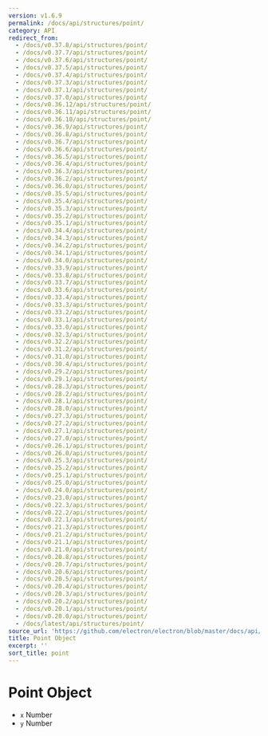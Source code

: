 ```yaml
---
version: v1.6.9
permalink: /docs/api/structures/point/
category: API
redirect_from:
  - /docs/v0.37.8/api/structures/point/
  - /docs/v0.37.7/api/structures/point/
  - /docs/v0.37.6/api/structures/point/
  - /docs/v0.37.5/api/structures/point/
  - /docs/v0.37.4/api/structures/point/
  - /docs/v0.37.3/api/structures/point/
  - /docs/v0.37.1/api/structures/point/
  - /docs/v0.37.0/api/structures/point/
  - /docs/v0.36.12/api/structures/point/
  - /docs/v0.36.11/api/structures/point/
  - /docs/v0.36.10/api/structures/point/
  - /docs/v0.36.9/api/structures/point/
  - /docs/v0.36.8/api/structures/point/
  - /docs/v0.36.7/api/structures/point/
  - /docs/v0.36.6/api/structures/point/
  - /docs/v0.36.5/api/structures/point/
  - /docs/v0.36.4/api/structures/point/
  - /docs/v0.36.3/api/structures/point/
  - /docs/v0.36.2/api/structures/point/
  - /docs/v0.36.0/api/structures/point/
  - /docs/v0.35.5/api/structures/point/
  - /docs/v0.35.4/api/structures/point/
  - /docs/v0.35.3/api/structures/point/
  - /docs/v0.35.2/api/structures/point/
  - /docs/v0.35.1/api/structures/point/
  - /docs/v0.34.4/api/structures/point/
  - /docs/v0.34.3/api/structures/point/
  - /docs/v0.34.2/api/structures/point/
  - /docs/v0.34.1/api/structures/point/
  - /docs/v0.34.0/api/structures/point/
  - /docs/v0.33.9/api/structures/point/
  - /docs/v0.33.8/api/structures/point/
  - /docs/v0.33.7/api/structures/point/
  - /docs/v0.33.6/api/structures/point/
  - /docs/v0.33.4/api/structures/point/
  - /docs/v0.33.3/api/structures/point/
  - /docs/v0.33.2/api/structures/point/
  - /docs/v0.33.1/api/structures/point/
  - /docs/v0.33.0/api/structures/point/
  - /docs/v0.32.3/api/structures/point/
  - /docs/v0.32.2/api/structures/point/
  - /docs/v0.31.2/api/structures/point/
  - /docs/v0.31.0/api/structures/point/
  - /docs/v0.30.4/api/structures/point/
  - /docs/v0.29.2/api/structures/point/
  - /docs/v0.29.1/api/structures/point/
  - /docs/v0.28.3/api/structures/point/
  - /docs/v0.28.2/api/structures/point/
  - /docs/v0.28.1/api/structures/point/
  - /docs/v0.28.0/api/structures/point/
  - /docs/v0.27.3/api/structures/point/
  - /docs/v0.27.2/api/structures/point/
  - /docs/v0.27.1/api/structures/point/
  - /docs/v0.27.0/api/structures/point/
  - /docs/v0.26.1/api/structures/point/
  - /docs/v0.26.0/api/structures/point/
  - /docs/v0.25.3/api/structures/point/
  - /docs/v0.25.2/api/structures/point/
  - /docs/v0.25.1/api/structures/point/
  - /docs/v0.25.0/api/structures/point/
  - /docs/v0.24.0/api/structures/point/
  - /docs/v0.23.0/api/structures/point/
  - /docs/v0.22.3/api/structures/point/
  - /docs/v0.22.2/api/structures/point/
  - /docs/v0.22.1/api/structures/point/
  - /docs/v0.21.3/api/structures/point/
  - /docs/v0.21.2/api/structures/point/
  - /docs/v0.21.1/api/structures/point/
  - /docs/v0.21.0/api/structures/point/
  - /docs/v0.20.8/api/structures/point/
  - /docs/v0.20.7/api/structures/point/
  - /docs/v0.20.6/api/structures/point/
  - /docs/v0.20.5/api/structures/point/
  - /docs/v0.20.4/api/structures/point/
  - /docs/v0.20.3/api/structures/point/
  - /docs/v0.20.2/api/structures/point/
  - /docs/v0.20.1/api/structures/point/
  - /docs/v0.20.0/api/structures/point/
  - /docs/latest/api/structures/point/
source_url: 'https://github.com/electron/electron/blob/master/docs/api/structures/point.md'
title: Point Object
excerpt: ''
sort_title: point
---
```




<!--


                                      ::::
                                    :o+//+o:
                                    +o    oo-
                                    :o+//oo/+o/
                                      -::-   -oo:
                                               /s/
                      -::::::::-                :s/  :::--
                  :+oo+////////+:        -:/+oo/ :s:-///++oo+:
                /o+:                -/+oo+/:-     +o-      -:+o:
               /s:              -:+o+/:           -o+         :s/
              -s/            -/oo/:                /s-         +s-
              -s/         -/oo/-                   -s/         /s-
               oo       :+o/-                       oo         oo
               -s/    :oo/                          /s-       /s-
                :s/ :oo:              -::-          /s-      /s:
                  -+o/               /ssss/         :s:    -+o-
                 :o+--               /ssss/         :s:   :o+-
                :s/  +o:              -::-          /s-   --
               -s/    :+o/-                         /s-
               oo       -+o+-                       oo
              -s/         -/oo/-                   -s/
             -+soo+:         -/oo/:                /s-      /oooo+-
             o+   :s:           -:+o+/:-          -o+      /s:  -oo
             oo:--/s:       ::      -:+oo+/:-     -/-      /s/--:o+
              :+++/-        :s:          -:/+ooo++//////++oo//+o+:
                             /s:                --::::::--
                              /s/              /s-
                               :oo:          :oo:
                                 /oo/-    -/oo/
                                   -/+oooo+/-





                   _______  _______  _______  _______  __
                  |       ||       ||       ||       ||  |
                  |  _____||_     _||   _   ||    _  ||  |
                  | |_____   |   |  |  | |  ||   |_| ||  |
                  |_____  |  |   |  |  |_|  ||    ___||__|
                   _____| |  |   |  |       ||   |     __
                  |_______|  |___|  |_______||___|    |__|


    This file is generated automatically, so it should not be edited.

    To make changes, head over to the electron/electron repository:

    https://github.com/electron/electron/blob/master/docs/api/structures/point.md

    Thanks!

-->
# Point Object

*   `x` Number
*   `y` Number
